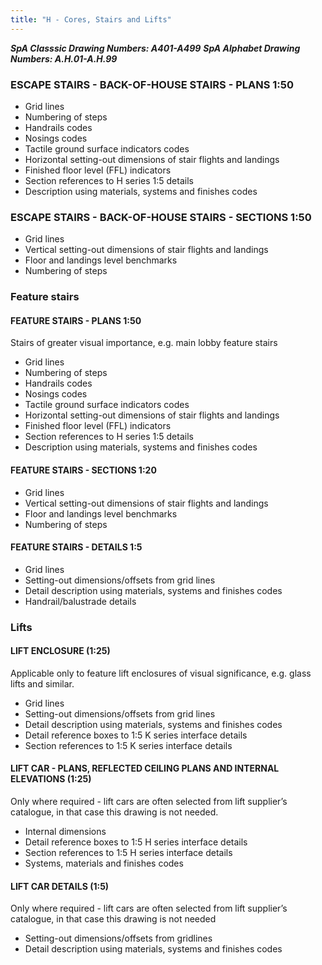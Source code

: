 ```yaml
---
title: "H - Cores, Stairs and Lifts"
---
```

***SpA Classsic Drawing Numbers: A401-A499***
***SpA Alphabet Drawing Numbers: A.H.01-A.H.99***

### ESCAPE STAIRS - BACK-OF-HOUSE STAIRS - PLANS 1:50

-   Grid lines
-   Numbering of steps
-   Handrails codes
-   Nosings codes
-   Tactile ground surface indicators codes
-   Horizontal setting-out dimensions of stair flights and landings
-   Finished floor level (FFL) indicators
-   Section references to H series 1:5 details
-   Description using materials, systems and finishes codes

### ESCAPE STAIRS - BACK-OF-HOUSE STAIRS - SECTIONS 1:50

-   Grid lines
-   Vertical setting-out dimensions of stair flights and landings
-   Floor and landings level benchmarks
-   Numbering of steps

### Feature stairs

#### FEATURE STAIRS - PLANS 1:50

Stairs of greater visual importance, e.g. main lobby feature stairs

-   Grid lines
-   Numbering of steps
-   Handrails codes
-   Nosings codes
-   Tactile ground surface indicators codes
-   Horizontal setting-out dimensions of stair flights and landings
-   Finished floor level (FFL) indicators
-   Section references to H series 1:5 details
-   Description using materials, systems and finishes codes

#### FEATURE STAIRS - SECTIONS 1:20

-   Grid lines
-   Vertical setting-out dimensions of stair flights and landings
-   Floor and landings level benchmarks
-   Numbering of steps

#### FEATURE STAIRS - DETAILS 1:5

-   Grid lines
-   Setting-out dimensions/offsets from grid lines
-   Detail description using materials, systems and finishes codes
-   Handrail/balustrade details

### Lifts

#### LIFT ENCLOSURE (1:25)

Applicable only to feature lift enclosures of visual significance, e.g. glass lifts and similar.

-   Grid lines
-   Setting-out dimensions/offsets from grid lines
-   Detail description using materials, systems and finishes codes
-   Detail reference boxes to 1:5 K series interface details
-   Section references to 1:5 K series interface details

#### LIFT CAR - PLANS, REFLECTED CEILING PLANS AND INTERNAL ELEVATIONS (1:25)

Only where required - lift cars are often selected from lift supplier’s catalogue, in that case this drawing is not needed.

-   Internal dimensions
-   Detail reference boxes to 1:5 H series interface details
-   Section references to 1:5 H series interface details
-   Systems, materials and finishes codes

#### LIFT CAR DETAILS (1:5)

Only where required - lift cars are often selected from lift supplier’s catalogue, in that case this drawing is not needed

-   Setting-out dimensions/offsets from gridlines
-   Detail description using materials, systems and finishes codes